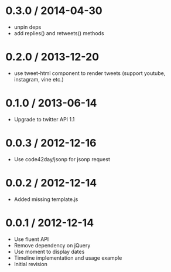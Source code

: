 
0.3.0 / 2014-04-30
==================

 * unpin deps
 * add replies() and retweets() methods

0.2.0 / 2013-12-20
==================

 * use tweet-html component to render tweets (support youtube, instagram, vine etc.)

0.1.0 / 2013-06-14 
==================

 * Upgrade to twitter API 1.1

0.0.3 / 2012-12-16
==================

  * Use code42day/jsonp for jsonp request

0.0.2 / 2012-12-14 
==================

  * Added missing template.js

0.0.1 / 2012-12-14 
==================

  * Use fluent API
  * Remove dependency on jQuery
  * Use moment to display dates
  * Timeline implementation and usage example
  * Initial revision
